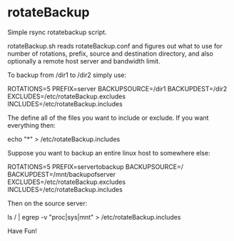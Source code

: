 # rotateBackup
Simple rsync rotatebackup script.

rotateBackup.sh reads rotateBackup.conf and figures out what to use for number of rotations, prefix, source and destination directory, and also optionally a remote host server and bandwidth limit.

To backup from /dir1 to /dir2 simply use:

ROTATIONS=5
PREFIX=server
BACKUPSOURCE=/dir1
BACKUPDEST=/dir2
EXCLUDES=/etc/rotateBackup.excludes
INCLUDES=/etc/rotateBackup.includes

The define all of the files you want to include or exclude.  If you want everything then:

echo "*" > /etc/rotateBackup.includes

Suppose you want to backup an entire linux host to somewhere else:

ROTATIONS=5
PREFIX=servertobackup
BACKUPSOURCE=/
BACKUPDEST=/mnt/backupofserver
EXCLUDES=/etc/rotateBackup.excludes
INCLUDES=/etc/rotateBackup.includes

Then on the source server:

ls / | egrep -v "proc|sys|mnt" > /etc/rotateBackup.includes

Have Fun!
